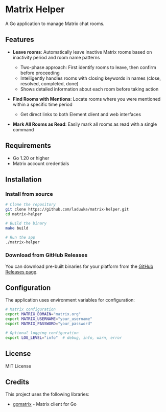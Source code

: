 # Matrix Helper

A Go application to manage Matrix chat rooms.

## Features

- **Leave rooms**: Automatically leave inactive Matrix rooms based on inactivity period and room name patterns
  - Two-phase approach: First identify rooms to leave, then confirm before proceeding
  - Intelligently handles rooms with closing keywords in names (close, resolved, completed, done)
  - Shows detailed information about each room before taking action
  
- **Find Rooms with Mentions**: Locate rooms where you were mentioned within a specific time period
  - Get direct links to both Element client and web interfaces
  
- **Mark All Rooms as Read**: Easily mark all rooms as read with a single command

## Requirements

- Go 1.20 or higher
- Matrix account credentials

## Installation

### Install from source

```bash
# Clone the repository
git clone https://github.com/laduwka/matrix-helper.git
cd matrix-helper

# Build the binary
make build

# Run the app
./matrix-helper
```

### Download from GitHub Releases

You can download pre-built binaries for your platform from the [GitHub Releases page](https://github.com/laduwka/matrix-helper/releases).

## Configuration

The application uses environment variables for configuration:

```bash
# Matrix configuration
export MATRIX_DOMAIN="matrix.org"
export MATRIX_USERNAME="your_username"
export MATRIX_PASSWORD="your_password"

# Optional logging configuration
export LOG_LEVEL="info"  # debug, info, warn, error
```

## License

MIT License

## Credits

This project uses the following libraries:

- [gomatrix](https://github.com/matrix-org/gomatrix) - Matrix client for Go
